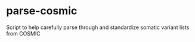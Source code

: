 parse-cosmic
============

Script to help carefully parse through and standardize somatic variant lists from COSMIC
